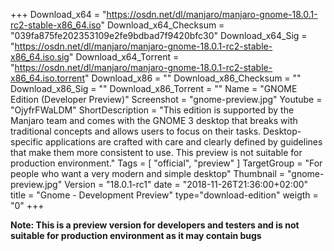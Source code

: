 +++
Download_x64 = "https://osdn.net/dl/manjaro/manjaro-gnome-18.0.1-rc2-stable-x86_64.iso"
Download_x64_Checksum = "039fa875fe202353109e2fe9bdbad7f9420bfc30"
Download_x64_Sig = "https://osdn.net/dl/manjaro/manjaro-gnome-18.0.1-rc2-stable-x86_64.iso.sig"
Download_x64_Torrent = "https://osdn.net/dl/manjaro/manjaro-gnome-18.0.1-rc2-stable-x86_64.iso.torrent"
Download_x86 = ""
Download_x86_Checksum = ""
Download_x86_Sig = ""
Download_x86_Torrent = ""
Name = "GNOME Edition (Developer Preview)"
Screenshot = "gnome-preview.jpg"
Youtube = "OjyfrFWaLDM"
ShortDescription = "This edition is supported by the Manjaro team and comes with the GNOME 3 desktop that breaks with traditional concepts and allows users to focus on their tasks. Desktop-specific applications are crafted with care and clearly defined by guidelines that make them more consistent to use. This preview is not suitable for production environment."
Tags = [ "official", "preview" ]
TargetGroup = "For people who want a very modern and simple desktop"
Thumbnail = "gnome-preview.jpg"
Version = "18.0.1-rc1"
date = "2018-11-26T21:36:00+02:00"
title = "Gnome - Development Preview"
type="download-edition"
weigth = "0"
+++

**Note: This is a preview version for developers and testers and is not suitable for production environment as it may contain bugs**
